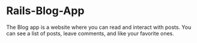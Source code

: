 # Rails-Blog-App
The Blog app is a website where you can read and interact with posts. You can see a list of posts, leave comments, and like your favorite ones.
